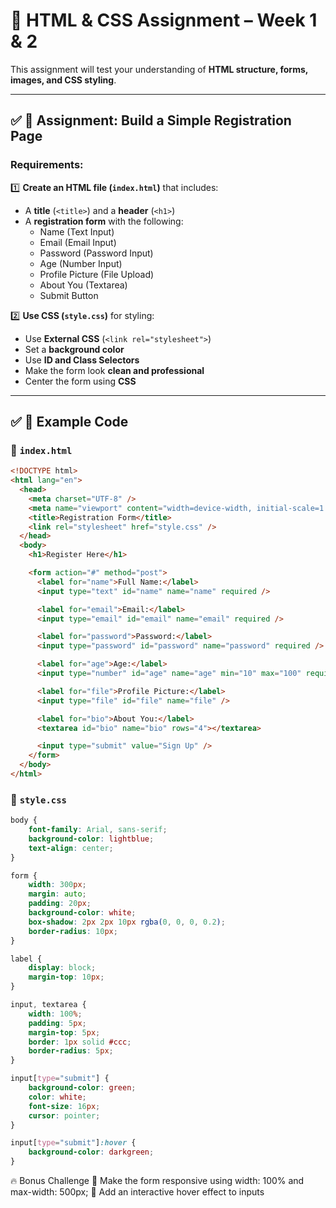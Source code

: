 # 📌 HTML & CSS Assignment – Week 1 & 2

This assignment will test your understanding of **HTML structure, forms, images, and CSS styling**.

---

## ✅ 🔹 Assignment: Build a Simple Registration Page

### **Requirements:**

1️⃣ **Create an HTML file (`index.html`)** that includes:

- A **title** (`<title>`) and a **header** (`<h1>`)
- A **registration form** with the following:
  - Name (Text Input)
  - Email (Email Input)
  - Password (Password Input)
  - Age (Number Input)
  - Profile Picture (File Upload)
  - About You (Textarea)
  - Submit Button

2️⃣ **Use CSS (`style.css`)** for styling:

- Use **External CSS** (`<link rel="stylesheet">`)
- Set a **background color**
- Use **ID and Class Selectors**
- Make the form look **clean and professional**
- Center the form using **CSS**

---

## ✅ 🔹 Example Code

### 📌 `index.html`

```html
<!DOCTYPE html>
<html lang="en">
  <head>
    <meta charset="UTF-8" />
    <meta name="viewport" content="width=device-width, initial-scale=1.0" />
    <title>Registration Form</title>
    <link rel="stylesheet" href="style.css" />
  </head>
  <body>
    <h1>Register Here</h1>

    <form action="#" method="post">
      <label for="name">Full Name:</label>
      <input type="text" id="name" name="name" required />

      <label for="email">Email:</label>
      <input type="email" id="email" name="email" required />

      <label for="password">Password:</label>
      <input type="password" id="password" name="password" required />

      <label for="age">Age:</label>
      <input type="number" id="age" name="age" min="10" max="100" required />

      <label for="file">Profile Picture:</label>
      <input type="file" id="file" name="file" />

      <label for="bio">About You:</label>
      <textarea id="bio" name="bio" rows="4"></textarea>

      <input type="submit" value="Sign Up" />
    </form>
  </body>
</html>
```

### 📌 `style.css`

```CSS
body {
    font-family: Arial, sans-serif;
    background-color: lightblue;
    text-align: center;
}

form {
    width: 300px;
    margin: auto;
    padding: 20px;
    background-color: white;
    box-shadow: 2px 2px 10px rgba(0, 0, 0, 0.2);
    border-radius: 10px;
}

label {
    display: block;
    margin-top: 10px;
}

input, textarea {
    width: 100%;
    padding: 5px;
    margin-top: 5px;
    border: 1px solid #ccc;
    border-radius: 5px;
}

input[type="submit"] {
    background-color: green;
    color: white;
    font-size: 16px;
    cursor: pointer;
}

input[type="submit"]:hover {
    background-color: darkgreen;
}

```

🔥 Bonus Challenge
🔹 Make the form responsive using width: 100% and max-width: 500px;
🔹 Add an interactive hover effect to inputs
